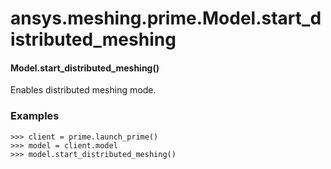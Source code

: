 # ansys.meshing.prime.Model.start_distributed_meshing

<a id="ansys.meshing.prime.Model.start_distributed_meshing"></a>

#### Model.start_distributed_meshing()

Enables distributed meshing mode.

### Examples

```pycon
>>> client = prime.launch_prime()
>>> model = client.model
>>> model.start_distributed_meshing()
```

<!-- !! processed by numpydoc !! -->
